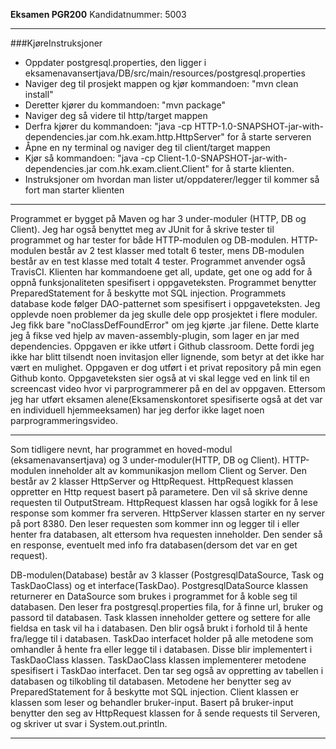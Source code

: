 **Eksamen PGR200**
Kandidatnummer: 5003
___________________________________________

###KjøreInstruksjoner
- Oppdater postgresql.properties, den ligger i eksamenavansertjava/DB/src/main/resources/postgresql.properties
- Naviger deg til prosjekt mappen og kjør kommandoen: "mvn clean install"
- Deretter kjører du kommandoen: "mvn package"
- Naviger deg så videre til http/target mappen
- Derfra kjører du kommandoen: "java -cp HTTP-1.0-SNAPSHOT-jar-with-dependencies.jar com.hk.exam.http.HttpServer" for å starte serveren
- Åpne en ny terminal og naviger deg til client/target mappen
- Kjør så kommandoen: "java -cp Client-1.0-SNAPSHOT-jar-with-dependencies.jar com.hk.exam.client.Client" for å starte klienten.
- Instruksjoner om hvordan man lister ut/oppdaterer/legger til kommer så fort man starter klienten
_____________________________________________

Programmet er bygget på Maven og har 3 under-moduler (HTTP, DB og Client).
Jeg har også benyttet meg av JUnit for å skrive tester til programmet og har tester for både HTTP-modulen og DB-modulen.
HTTP-modulen består av 2 test klasser med totalt 6 tester, mens DB-modulen består av en test klasse med totalt 4 tester.
Programmet anvender også TravisCI.
Klienten har kommandoene get all, update, get one og add for å oppnå funksjonaliteten spesifisert i oppgaveteksten.
Programmet  benytter PreparedStatement for å beskytte mot SQL injection.
Programmets database kode følger DAO-patternet som spesifisert i oppgaveteksten.
Jeg opplevde noen problemer da jeg skulle dele opp prosjektet i flere moduler.
Jeg fikk bare "noClassDefFoundError" om jeg kjørte .jar filene.
Dette klarte jeg å fikse ved hjelp av maven-assembly-plugin, som lager en jar med dependencies.
Oppgaven er ikke utført i Github classroom. Dette fordi jeg ikke har blitt tilsendt noen invitasjon eller lignende, 
som betyr at det ikke har vært en mulighet. Oppgaven er dog utført i et privat repository på min egen Github konto.
Oppgaveteksten sier også at vi skal legge ved en link til en screencast video hvor vi parprogrammerer på en del av oppgaven.
Ettersom jeg har utført eksamen alene(Eksamenskontoret spesifiserte også at det var en individuell hjemmeeksamen) har
jeg derfor ikke laget noen parprogrammeringsvideo.
______________________________________________________

Som tidligere nevnt, har programmet en hoved-modul (eksamenavansertjava) og 3 under-moduler(HTTP, DB og Client).
HTTP-modulen inneholder alt av kommunikasjon mellom Client og Server. Den består av 2 klasser HttpServer og HttpRequest.
HttpRequest klassen oppretter en Http request basert på parametere. Den vil så skrive denne requesten til OutputStream.
HttpRequest klassen har også logikk for å lese response som kommer fra serveren. HttpServer klassen starter en ny server på 
port 8380. Den leser requesten som kommer inn og legger til i eller henter fra databasen, alt ettersom hva requesten inneholder.
Den sender så en response, eventuelt med info fra databasen(dersom det var en get request).

DB-modulen(Database) består av 3 klasser (PostgresqlDataSource, Task og TaskDaoClass) og et interface(TaskDao).
PostgresqlDataSource klassen returnerer en DataSource som brukes i programmet for å koble seg til databasen.
Den leser fra postgresql.properties fila, for å finne url, bruker og passord til databasen.
Task klassen inneholder gettere og settere for alle fieldsa en task vil ha i databasen. Den blir også brukt i forhold 
til å hente fra/legge til i databasen.
TaskDao interfacet holder på alle metodene som omhandler å hente fra eller legge til i databasen. Disse blir implementert
i TaskDaoClass klassen.
TaskDaoClass klassen implementerer metodene spesifisert i TaskDao interfacet. Den tar seg også av oppretting av tabellen 
i databasen og tilkobling til databasen.
Metodene her benytter seg av PreparedStatement for å beskytte mot SQL injection.
Client klassen er klassen som leser og behandler bruker-input. Basert på bruker-input benytter den seg av HttpRequest
klassen for å sende requests til Serveren, og skriver ut svar i System.out.println.

_________________________________________________


